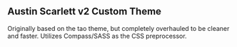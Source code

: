 Austin Scarlett v2 Custom Theme
---------------------------------
Originally based on the tao theme, but completely overhauled to be cleaner and faster. Utilizes Compass/SASS as the CSS preprocessor.

